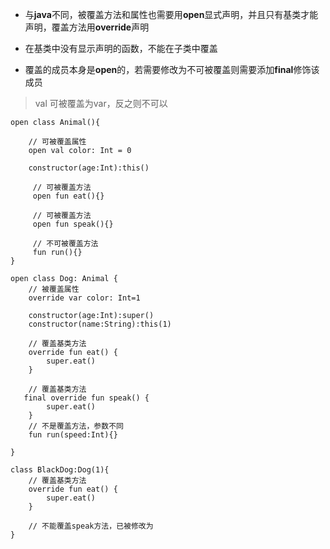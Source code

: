 * 与**java**不同，被覆盖方法和属性也需要用**open**显式声明，并且只有基类才能声明，覆盖方法用**override**声明

* 在基类中没有显示声明的函数，不能在子类中覆盖
* 覆盖的成员本身是**open**的，若需要修改为不可被覆盖则需要添加**final**修饰该成员

> val 可被覆盖为var，反之则不可以

```
open class Animal(){

    // 可被覆盖属性
    open val color: Int = 0

    constructor(age:Int):this()

     // 可被覆盖方法
     open fun eat(){}
     
     // 可被覆盖方法
     open fun speak(){}

     // 不可被覆盖方法
     fun run(){}
}

open class Dog: Animal {
    // 被覆盖属性
    override var color: Int=1

    constructor(age:Int):super()
    constructor(name:String):this(1)

    // 覆盖基类方法
    override fun eat() {
        super.eat()
    }

    // 覆盖基类方法
   final override fun speak() {
        super.eat()
    }
    // 不是覆盖方法，参数不同
    fun run(speed:Int){}

}

class BlackDog:Dog(1){
    // 覆盖基类方法
    override fun eat() {
        super.eat()
    }
    
    // 不能覆盖speak方法，已被修改为
}
```



